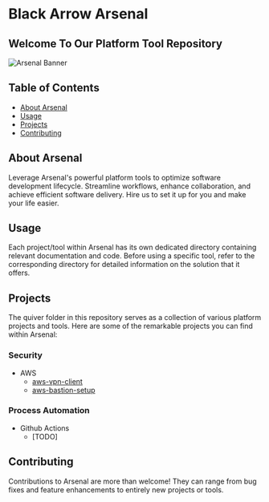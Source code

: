 # **Black Arrow Arsenal**

## **Welcome To Our Platform Tool Repository**

![Arsenal Banner](banner.png)

## **Table of Contents**

- [About Arsenal](#about-arsenal)
- [Usage](#usage)
- [Projects](#projects)
- [Contributing](#contributing)

## **About Arsenal**

Leverage Arsenal's powerful platform tools to optimize software development lifecycle. Streamline workflows, enhance collaboration, and achieve efficient software delivery. Hire us to set it up for you and make your life easier.

## **Usage**
Each project/tool within Arsenal has its own dedicated directory containing relevant documentation and code. Before using a specific tool, refer to the corresponding directory for detailed information on the solution that it offers.

## **Projects**
The quiver folder in this repository serves as a collection of various platform projects and tools. Here are some of the remarkable projects you can find within Arsenal:

### Security
* AWS
    - [aws-vpn-client](https://github.com/BlackArrowGang/Arsenal/tree/main/quiver/aws-vpn-client)
    - [aws-bastion-setup](https://github.com/BlackArrowGang/Arsenal/tree/main/quiver/aws-bastion-setup)

### Process Automation
* Github Actions
    - [TODO]

## **Contributing**
Contributions to Arsenal are more than welcome! They can range from bug fixes and feature enhancements to entirely new projects or tools.